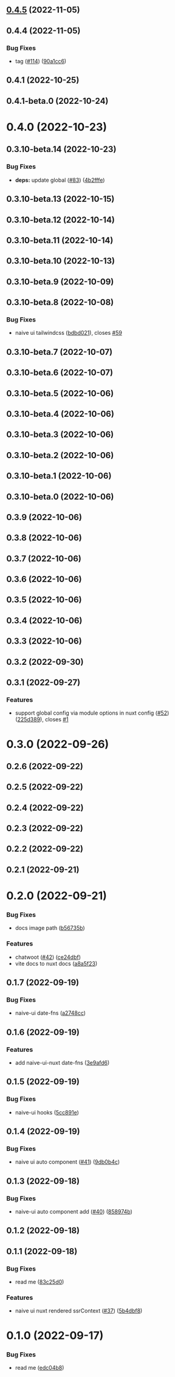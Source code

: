 ## [0.4.5](https://github.com/huntersofbook/huntersofbook/compare/naive-ui-nuxt@0.4.4...naive-ui-nuxt@0.4.5) (2022-11-05)



## 0.4.4 (2022-11-05)


### Bug Fixes

* tag ([#114](https://github.com/huntersofbook/huntersofbook/issues/114)) ([90a1cc6](https://github.com/huntersofbook/huntersofbook/commit/90a1cc6807fc96e0118aa082e48b25802df225bb))



## 0.4.1 (2022-10-25)



## 0.4.1-beta.0 (2022-10-24)



# 0.4.0 (2022-10-23)



## 0.3.10-beta.14 (2022-10-23)


### Bug Fixes

* **deps:** update global ([#83](https://github.com/huntersofbook/huntersofbook/issues/83)) ([4b2fffe](https://github.com/huntersofbook/huntersofbook/commit/4b2fffe1512180af7ab592a02d389d44d3013143))



## 0.3.10-beta.13 (2022-10-15)



## 0.3.10-beta.12 (2022-10-14)



## 0.3.10-beta.11 (2022-10-14)



## 0.3.10-beta.10 (2022-10-13)



## 0.3.10-beta.9 (2022-10-09)



## 0.3.10-beta.8 (2022-10-08)


### Bug Fixes

* naive ui tailwindcss ([bdbd021](https://github.com/huntersofbook/huntersofbook/commit/bdbd021b4d64878eeb2551d9cac4379d161560d1)), closes [#59](https://github.com/huntersofbook/huntersofbook/issues/59)



## 0.3.10-beta.7 (2022-10-07)



## 0.3.10-beta.6 (2022-10-07)



## 0.3.10-beta.5 (2022-10-06)



## 0.3.10-beta.4 (2022-10-06)



## 0.3.10-beta.3 (2022-10-06)



## 0.3.10-beta.2 (2022-10-06)



## 0.3.10-beta.1 (2022-10-06)



## 0.3.10-beta.0 (2022-10-06)



## 0.3.9 (2022-10-06)



## 0.3.8 (2022-10-06)



## 0.3.7 (2022-10-06)



## 0.3.6 (2022-10-06)



## 0.3.5 (2022-10-06)



## 0.3.4 (2022-10-06)



## 0.3.3 (2022-10-06)



## 0.3.2 (2022-09-30)



## 0.3.1 (2022-09-27)


### Features

* support global config via module options in nuxt config ([#52](https://github.com/huntersofbook/huntersofbook/issues/52)) ([225d389](https://github.com/huntersofbook/huntersofbook/commit/225d3893ba70ec608ee69afc93e79b96e955bb60)), closes [#1](https://github.com/huntersofbook/huntersofbook/issues/1)



# 0.3.0 (2022-09-26)



## 0.2.6 (2022-09-22)



## 0.2.5 (2022-09-22)



## 0.2.4 (2022-09-22)



## 0.2.3 (2022-09-22)



## 0.2.2 (2022-09-22)



## 0.2.1 (2022-09-21)



# 0.2.0 (2022-09-21)


### Bug Fixes

* docs image path ([b56735b](https://github.com/huntersofbook/huntersofbook/commit/b56735b175b51236368ab1b0de8352b2f6351991))


### Features

* chatwoot ([#42](https://github.com/huntersofbook/huntersofbook/issues/42)) ([ce24dbf](https://github.com/huntersofbook/huntersofbook/commit/ce24dbfa46e71d2d17ebe36fe1781ad0900db8a0))
* vite docs to nuxt docs ([a8a5f23](https://github.com/huntersofbook/huntersofbook/commit/a8a5f23b3046808e349cebe532a44a0e863e4f8b))



## 0.1.7 (2022-09-19)


### Bug Fixes

* naive-ui date-fns ([a2748cc](https://github.com/huntersofbook/huntersofbook/commit/a2748ccf77697da14e4e6d383bda04fa5dd95920))



## 0.1.6 (2022-09-19)


### Features

* add naive-ui-nuxt date-fns ([3e9afd6](https://github.com/huntersofbook/huntersofbook/commit/3e9afd6abb507477ccf13d6f352ef2217cb31d76))



## 0.1.5 (2022-09-19)


### Bug Fixes

* naive-ui hooks ([5cc891e](https://github.com/huntersofbook/huntersofbook/commit/5cc891e6ebd950e4d78ff823af68e427a6863b14))



## 0.1.4 (2022-09-19)


### Bug Fixes

* naive ui auto component ([#41](https://github.com/huntersofbook/huntersofbook/issues/41)) ([9db0b4c](https://github.com/huntersofbook/huntersofbook/commit/9db0b4c5f5c802640cc42083d13e8209b215aa7e))



## 0.1.3 (2022-09-18)


### Bug Fixes

* naive-ui auto component add ([#40](https://github.com/huntersofbook/huntersofbook/issues/40)) ([858974b](https://github.com/huntersofbook/huntersofbook/commit/858974bc33e05af2e057d9176b3ceecb051ac445))



## 0.1.2 (2022-09-18)



## 0.1.1 (2022-09-18)


### Bug Fixes

* read me ([83c25d0](https://github.com/huntersofbook/huntersofbook/commit/83c25d05c8820d82fce604b137e26af55e6dc1a1))


### Features

* naive ui nuxt rendered ssrContext ([#37](https://github.com/huntersofbook/huntersofbook/issues/37)) ([5b4dbf8](https://github.com/huntersofbook/huntersofbook/commit/5b4dbf88e966490525a397bb7b6d5ec3fc42865a))



# 0.1.0 (2022-09-17)


### Bug Fixes

* read me ([edc04b8](https://github.com/huntersofbook/huntersofbook/commit/edc04b82f79ee7f8bbccc9bad837bce2abc5be38))



